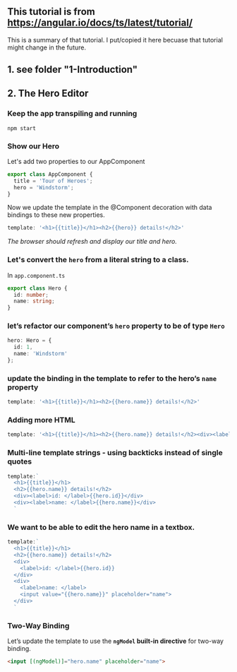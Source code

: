#

## This tutorial is from https://angular.io/docs/ts/latest/tutorial/

This is a summary of that tutorial. I put/copied it here becuase  that tutorial might change in the future.


## 1. see folder "1-Introduction"

## 2. The Hero Editor

### Keep the app transpiling and running
```
npm start
```

### Show our Hero

Let's add two properties to our AppComponent

``` TypeScript
export class AppComponent {
  title = 'Tour of Heroes';
  hero = 'Windstorm';
}
```

Now we update the template in the @Component decoration with data bindings to these new properties.
``` TypeScript
template: '<h1>{{title}}</h1><h2>{{hero}} details!</h2>'
```

_The browser should refresh and display our title and hero._

### Let's convert the `hero` from a literal string to a class.

In `app.component.ts`

``` TypeScript
export class Hero {
  id: number;
  name: string;
}
```

###  let’s refactor our component’s `hero` property to be of type `Hero`

``` TypeScript
hero: Hero = {
  id: 1,
  name: 'Windstorm'
};
```

### update the binding in the template to refer to the hero’s `name` property
``` TypeScript
template: '<h1>{{title}}</h1><h2>{{hero.name}} details!</h2>'
```

### Adding more HTML
``` TypeScript
template: '<h1>{{title}}</h1><h2>{{hero.name}} details!</h2><div><label>id: </label>{{hero.id}}</div><div><label>name: </label>{{hero.name}}</div>'
```

### Multi-line template strings - using backticks instead of single quotes


``` TypeScript
template:`
  <h1>{{title}}</h1>
  <h2>{{hero.name}} details!</h2>
  <div><label>id: </label>{{hero.id}}</div>
  <div><label>name: </label>{{hero.name}}</div>
  `
```

### We want to be able to edit the hero name in a textbox.
``` TypeScript
template:`
  <h1>{{title}}</h1>
  <h2>{{hero.name}} details!</h2>
  <div>
    <label>id: </label>{{hero.id}}
  </div>
  <div>
    <label>name: </label>
    <input value="{{hero.name}}" placeholder="name">
  </div>
  `
```

### Two-Way Binding


Let’s update the template to use the **`ngModel` built-in directive** for two-way binding.
``` HTML
<input [(ngModel)]="hero.name" placeholder="name">
```